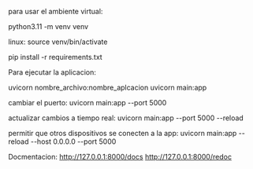 para usar el ambiente virtual:

python3.11 -m venv venv

linux:
source venv/bin/activate

pip install -r requirements.txt

Para ejecutar la aplicacion:

uvicorn nombre_archivo:nombre_aplcacion
uvicorn main:app

cambiar el puerto:
uvicorn main:app --port 5000

actualizar cambios a tiempo real:
uvicorn main:app --port 5000 --reload

permitir que otros dispositivos se conecten a la app:
uvicorn main:app --reload --host 0.0.0.0 --port 5000

Docmentacion:
http://127.0.0.1:8000/docs
http://127.0.0.1:8000/redoc

